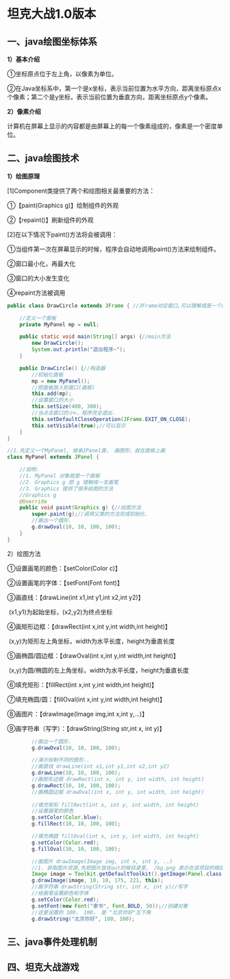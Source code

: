 # 坦克大战1.0版本

## 一、java绘图坐标体系

**1）基本介绍**

①坐标原点位于左上角，以像素为单位。

②在Java坐标系中，第一个是x坐标，表示当前位置为水平方向，距离坐标原点x个像素；第二个是y坐标，表示当前位置为垂直方向，距离坐标原点y个像素。



**2）像素介绍**

计算机在屏幕上显示的内容都是由屏幕上的每一个像素组成的，像素是一个密度单位。

## 二、java绘图技术

**1）绘图原理**

[1]Component类提供了两个和绘图相关最重要的方法：

①【paint(Graphics g)】绘制组件的外观

②【repaint()】刷新组件的外观

[2]在以下情况下paint()方法将会被调用：

①当组件第一次在屏幕显示的时候，程序会自动地调用paint()方法来绘制组件。

②窗口最小化，再最大化

③窗口的大小发生变化

④repaint方法被调用

```java
public class DrawCircle extends JFrame { //JFrame对应窗口,可以理解成是一个画框

    //定义一个面板
    private MyPanel mp = null;

    public static void main(String[] args) {//main方法
        new DrawCircle();
        System.out.println("退出程序~");
    }

    public DrawCircle() {//构造器
        //初始化面板
        mp = new MyPanel();
        //把面板放入到窗口(画框)
        this.add(mp);
        //设置窗口的大小
        this.setSize(400, 300);
        //当点击窗口的小×，程序完全退出.
        this.setDefaultCloseOperation(JFrame.EXIT_ON_CLOSE);
        this.setVisible(true);//可以显示
    }
}

//1.先定义一个MyPanel, 继承JPanel类， 画图形，就在面板上画
class MyPanel extends JPanel {

    //说明:
    //1. MyPanel 对象就是一个画板
    //2. Graphics g 把 g 理解成一支画笔
    //3. Graphics 提供了很多绘图的方法
    //Graphics g
    @Override
    public void paint(Graphics g) {//绘图方法
        super.paint(g);//调用父类的方法完成初始化.
        //画出一个圆形.
        g.drawOval(10, 10, 100, 100);
    }
}
```



2）绘图方法

①设置画笔的颜色：【setColor(Color c)】

②设置画笔的字体：【setFont(Font font)】

③画直线：【drawLine(int x1,int y1,int x2,int y2)】

​				(x1,y1)为起始坐标，(x2,y2)为终点坐标

④画矩形边框：【drawRect(int x,int y,int width,int height)】

​				(x,y)为矩形左上角坐标，width为水平长度，height为垂直长度

⑤画椭圆/圆边框：【drawOval(int x,int y,int width,int height)】

​				(x,y)为圆/椭圆的左上角坐标，width为水平长度，height为垂直长度

⑥填充矩形：【fillRect(int x,int y,int width,int height)】

⑦填充椭圆/圆：【fillOval(int x,int y,int width,int height)】

⑧画图片：【drawImage(Image img,int x,int y,...)】

⑨画字符串（写字）：【drawString(String str,int x, int y)】

```java
		//画出一个圆形.
        g.drawOval(10, 10, 100, 100);

        //演示绘制不同的图形..
        //画直线 drawLine(int x1,int y1,int x2,int y2)
        g.drawLine(10, 10, 100, 100);
        //画矩形边框 drawRect(int x, int y, int width, int height)
        g.drawRect(10, 10, 100, 100);
        //画椭圆边框 drawOval(int x, int y, int width, int height)
        
		//填充矩形 fillRect(int x, int y, int width, int height)
        //设置画笔的颜色
        g.setColor(Color.blue);
        g.fillRect(10, 10, 100, 100);

        //填充椭圆 fillOval(int x, int y, int width, int height)
        g.setColor(Color.red);
        g.fillOval(10, 10, 100, 100);

        //画图片 drawImage(Image img, int x, int y, ..)
        //1. 获取图片资源,先把图片放在out的根目录里， /bg.png 表示在该项目的根目录去获取 bg.png 图片资源
        Image image = Toolkit.getDefaultToolkit().getImage(Panel.class.getResource("/bg.png"));//获取图片
        g.drawImage(image, 10, 10, 175, 221, this);
        //画字符串 drawString(String str, int x, int y)//写字
        //给画笔设置颜色和字体
        g.setColor(Color.red);
        g.setFont(new Font("隶书", Font.BOLD, 50));//创建对象
        //这里设置的 100， 100， 是 "北京你好"左下角
        g.drawString("北京你好", 100, 100);
```



## 三、java事件处理机制

## 四、坦克大战游戏



































